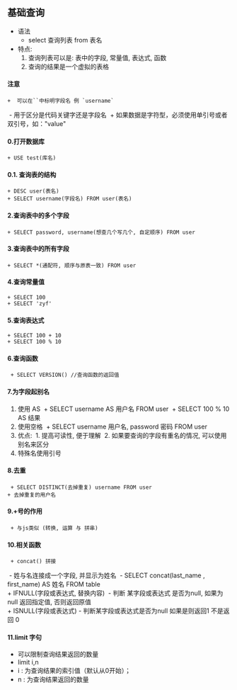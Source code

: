 ## 基础查询
+ 语法
  - select 查询列表 from 表名
+ 特点:
  1. 查询列表可以是: 表中的字段, 常量值, 表达式, 函数
  2. 查询的结果是一个虚拟的表格


#### 注意
    +  可以在``中标明字段名 例 `username` 
​         - 用于区分是代码关键字还是字段名
​     + 如果数据是字符型，必须使用单引号或者双引号，如："value"

#### 0.打开数据库
    + USE test(库名)

#### 0.1. 查询表的结构
    + DESC user(表名)
    + SELECT username(字段名) FROM user(表名)



#### 2.查询表中的多个字段
    + SELECT password, username(想查几个写几个, 自定顺序) FROM user

#### 3.查询表中的所有字段
    + SELECT *(通配符, 顺序与原表一致) FROM user

#### 4.查询常量值
    + SELECT 100
    + SELECT 'zyf'

#### 5.查询表达式
    + SELECT 100 + 10
    + SELECT 100 % 10

#### 6.查询函数
     + SELECT VERSION() //查询函数的返回值

#### 7.为字段起别名
  1. 使用 AS 
​     + SELECT username AS 用户名 FROM user
​     + SELECT 100 % 10 AS 结果
  2. 使用空格
​     + SELECT username 用户名, password 密码 FROM user
  3. 优点: 
​       1. 提高可读性, 便于理解
​       2. 如果要查询的字段有重名的情况, 可以使用别名来区分
  4. 特殊名使用引号

#### 8.去重
     + SELECT DISTINCT(去掉重复) username FROM user
    + 去掉重复的用户名

#### 9.+号的作用
     + 与js类似 (转换, 运算 与 拼串)

#### 10.相关函数

     + concat() 拼接
​        - 姓与名连接成一个字段, 并显示为姓名
​        - SELECT concat(last_name , first_name) AS 姓名 FROM table
​     
​     +  IFNULL(字段或表达式, 替换内容) 
​        - 判断 某字段或表达式 是否为null, 如果为null 返回指定值, 否则返回原值
​    
     + ISNULL(字段或表达式) 
        - 判断某字段或表达式是否为null 如果是则返回1 不是返回 0
#### 11.limit 字句

+ 可以限制查询结果返回的数量
+  limit i,n
  + i : 为查询结果的索引值（默认从0开始）；
  + n : 为查询结果返回的数量

